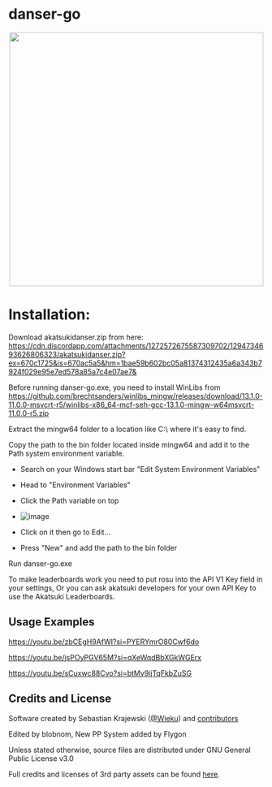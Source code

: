 # danser-go

<p align="center">
  <img width="500px" src="assets/textures/coinbig-santa.png"/>
</p>

# Installation:

Download akatsukidanser.zip from here: https://cdn.discordapp.com/attachments/1272572675587309702/1294734693626806323/akatsukidanser.zip?ex=670c1725&is=670ac5a5&hm=1bae59b602bc05a81374312435a6a343b7924f029e95e7ed578a85a7c4e07ae7&

Before running danser-go.exe, you need to install WinLibs from https://github.com/brechtsanders/winlibs_mingw/releases/download/13.1.0-11.0.0-msvcrt-r5/winlibs-x86_64-mcf-seh-gcc-13.1.0-mingw-w64msvcrt-11.0.0-r5.zip

Extract the mingw64 folder to a location like C:\ where it's easy to find.

Copy the path to the bin folder located inside mingw64 and add it to the Path system environment variable.

- Search on your Windows start bar "Edit System Environment Variables"

- Head to "Environment Variables"

- Click the Path variable on top
- ![image](https://github.com/user-attachments/assets/3645d8e6-cef6-4a90-9c88-a0aeaa19ec96)

- Click on it then go to Edit...

- Press "New" and add the path to the bin folder

Run danser-go.exe

To make leaderboards work you need to put rosu into the API V1 Key field in your settings, Or you can ask akatsuki developers for your own API Key to use the Akatsuki Leaderboards.

## Usage Examples

https://youtu.be/zbCEgH9AfWI?si=PYERYmrO80Cwf6do

https://youtu.be/jsPOyPGV65M?si=qXeWqdBbXGkWGErx

https://youtu.be/sCuxwc88Cvo?si=btMy9ijTqFkbZuSG

## Credits and License

Software created by Sebastian Krajewski ([@Wieku](https://github.com/Wieku)) and [contributors](https://github.com/Wieku/danser-go/graphs/contributors)

Edited by blobnom, New PP System added by Flygon

Unless stated otherwise, source files are distributed under GNU General Public License v3.0

Full credits and licenses of 3rd party assets can be found [here](CREDITS.md).
